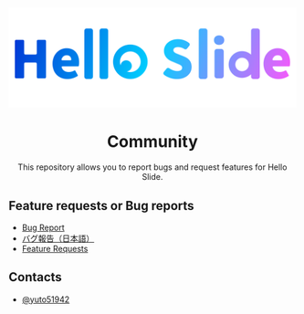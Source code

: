 <div aligin="center">
  <img src="./assets/logo.svg">
</div>
<h1  align="center">Community</h1>
<div align="center">This repository allows you to report bugs and request features for Hello Slide.</div>

## Feature requests or Bug reports

- [Bug Report](https://github.com/hello-slide/community/issues/new?assignees=yuto51942&labels=bug&template=bug_report.md&title=)
- [バグ報告（日本語）](https://github.com/hello-slide/community/issues/new?assignees=yuto51942&labels=bug&template=-----------.md&title=)
- [Feature Requests](https://github.com/hello-slide/community/issues/new?assignees=&labels=enhancement&template=feature_request.md&title=)

## Contacts

- [@yuto51942](https://cateiru.com/contact?title=Hello%20Slideについて)
